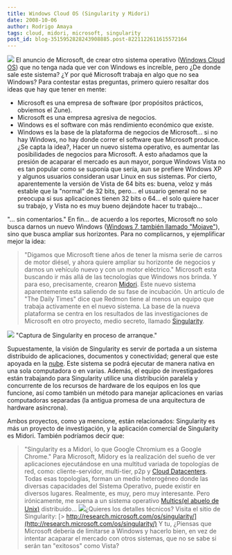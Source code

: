 ```yaml
---
title: Windows Cloud OS (Singularity y Midori)
date: 2008-10-06
author: Rodrigo Amaya
tags: cloud, midori, microsoft, singularity
post_id: blog-3515952828243908885.post-8221122611615572164
---
```


[![](https://1.bp.blogspot.com/_ayvorITawE4/SOo0Yt0qFkI/AAAAAAAABVA/1WZWbhuWsA0/s200/cloud_win.jpg)](https://1.bp.blogspot.com/_ayvorITawE4/SOo0Yt0qFkI/AAAAAAAABVA/1WZWbhuWsA0/s1600-h/cloud_win.jpg) El anuncio de
Microsoft, de crear otro sistema operativo ([Windows Cloud OS](http://www.srbyte.com/2008/10/windows-cloud-os-el-anuncio.html)) que no tenga nada que ver con Windows es increíble, pero ¿De donde sale este sistema? ¿Y por qué Microsoft trabaja en algo que no sea Windows? Para contestar estas preguntas, primero quiero resaltar dos ideas que hay que tener en mente:
- Microsoft es una empresa de software (por propósitos prácticos, obviemos el Zune).
- Microsoft es una empresa agresiva de negocios.
- Windows es el software con más rendimiento económico que existe.
- Windows es la base de la plataforma de negocios de Microsoft... si no hay Windows, no hay donde correr el software que Microsoft produce.
¿Se capta la idea?, Hacer un nuevo sistema operativo, es aumentar las posibilidades de negocios para Microsoft. A esto añadamos que la presión de acaparar el mercado es aun mayor, porque Windows Vista no es tan popular como se suponía que sería, aun se prefiere Windows XP y algunos usuarios consideran usar Linux en sus sistemas. Por cierto, aparentemente la versión de Vista de 64 bits es: buena, veloz y más estable que la "normal" de 32 bits, pero... el usuario general no se preocupa si sus aplicaciones tienen 32 bits o 64... el solo quiere hacer su trabajo, y Vista no es muy bueno dejándote hacer tu trabajo...

"... sin
comentarios." En fin... de acuerdo a los reportes, Microsoft no solo busca darnos un nuevo Windows ([Windows 7, también llamado "Mojave"](http://www.srbyte.com/2008/09/capturas-del-nuevo-windows-7.html)), sino que busca ampliar sus horizontes. Para no complicarnos, y ejemplificar mejor la idea:
> "Digamos que Microsoft tiene años de tener la
> misma serie de carros de motor diésel, y ahora quiere ampliar su horizonte de negocios y
> darnos un vehículo nuevo y con un motor eléctrico."
Microsoft esta buscando ir más allá de las tecnologías que Windows nos brinda. Y para eso, precisamente, crearon [Midori](http://en.wikipedia.org/wiki/Midori_%28operating_system%29). Este nuevo sistema aparentemente esta saliendo de su fase de incubación. Un articulo de "The Daily Times" dice que Redmon tiene al menos un equipo que trabaja activamente en el nuevo sistema. La base de la nueva plataforma se centra en los resultados de las investigaciones de Microsoft en otro proyecto, medio secreto, llamado [Singularity](http://en.wikipedia.org/wiki/Singularity_%28operating_system%29).

[![](https://3.bp.blogspot.com/_ayvorITawE4/SOozLv54E6I/AAAAAAAABU4/8kPmvQ7PQeU/s320/Singularity_v1.png)](https://3.bp.blogspot.com/_ayvorITawE4/SOozLv54E6I/AAAAAAAABU4/8kPmvQ7PQeU/s1600-h/Singularity_v1.png)
"Captura de Singularity en
proceso de arranque."

Supuestamente, la visión de Singularity es servir de portada a un sistema distribuido de aplicaciones, documentos y conectividad; general que este apoyada en la [nube](http://www.srbyte.com/2008/08/qu-es-cloud-computing.html). Este sistema se podrá ejecutar de manera nativa en una sola computadora o en varias. Además, el equipo de investigadores están trabajando para Singularity utilice una distribución paralela y concurrente de los recursos de hardware de los equipos en los que funcione, así como también un método para manejar aplicaciones en varias computadoras separadas (la antigua promesa de una arquitectura de hardware asíncrona).

Ambos proyectos, como ya mencione, están relacionados: Singularity es más un proyecto de investigación, y la aplicación comercial de Singularity es Midori. También podríamos decir que:

> "Singularity es a Midori, lo que Google Chromium es a Google
> Chrome."
Para Microsoft, Midory es la realización del sueño de ver aplicaciones ejecutándose en una multitud variada de topologías de red, como: cliente-servidor, multi-tier, p2p y [Cloud Datacenters](http://www.srbyte.com/2008/08/qu-es-cloud-computing.html). Todas esas topologías, forman un medio heterogéneo donde las diversas capacidades del Sistema Operativo, puede existir en diversos lugares. Realmente, es muy, pero muy interesante. Pero irónicamente, me suena a un sistema operativo [Multics(el abuelo de Unix)](http://www.multicians.org/) distribuido...
[![](https://2.bp.blogspot.com/_ayvorITawE4/SOo1oahUm2I/AAAAAAAABVI/xrw_HxZ0t-Y/s320/multics-logo.jpg)](https://2.bp.blogspot.com/_ayvorITawE4/SOo1oahUm2I/AAAAAAAABVI/xrw_HxZ0t-Y/s1600-h/multics-logo.jpg)¿Quieres los
detalles técnicos? Visita el sitio de Singularity:
[> http://research.microsoft.com/os/singularity/](http://research.microsoft.com/os/singularity/) Y
tu, ¿Piensas que Microsoft debería de limitarse a Windows y hacerlo bien, en vez de intentar acaparar el mercado con otros sistemas, que no se sabe si serán tan "exitosos" como Vista?